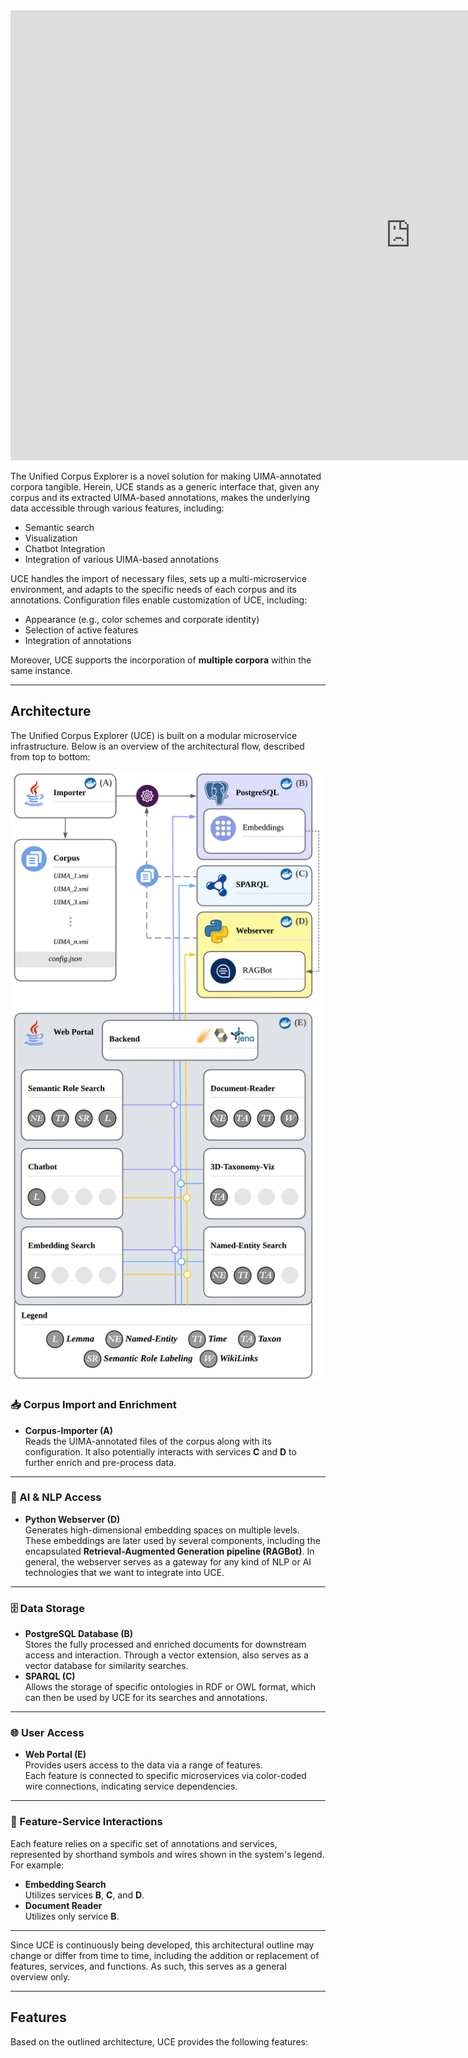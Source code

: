 <div class="video-wrapper">
    <iframe width="1280" height="720" src="https://www.youtube.com/embed/f3kB9pNPjsk?si=xxL39RulhGyFAG3D" title="YouTube video player" frameborder="0" allow="accelerometer; autoplay; clipboard-write; encrypted-media; gyroscope; picture-in-picture; web-share" referrerpolicy="strict-origin-when-cross-origin" allowfullscreen></iframe>
</div>

The Unified Corpus Explorer is a novel solution for making UIMA-annotated corpora tangible. Herein, UCE stands as a generic interface that, given any corpus and its extracted UIMA-based annotations, makes the underlying data accessible through various features, including:

- Semantic search  
- Visualization
- Chatbot Integration  
- Integration of various UIMA-based annotations  

UCE handles the import of necessary files, sets up a multi-microservice environment, and adapts to the specific needs of each corpus and its annotations. Configuration files enable customization of UCE, including:

- Appearance (e.g., color schemes and corporate identity)
- Selection of active features
- Integration of annotations

Moreover, UCE supports the incorporation of **multiple corpora** within the same instance.

<hr/>

## Architecture

The Unified Corpus Explorer (UCE) is built on a modular microservice infrastructure. Below is an overview of the architectural flow, described from top to bottom:

<div class="dockpanel">
    <div class="left">
        <img src="img/architecture.png"/>
    </div>
    <div class="right">
    <h3>📥 Corpus Import and Enrichment</h3>
    <ul>
    <li><strong>Corpus-Importer (A)</strong><br>
        Reads the UIMA-annotated files of the corpus along with its configuration. It also potentially interacts with services <strong>C</strong> and <strong>D</strong> to further enrich and pre-process data.
    </li>
    </ul>
    <hr/>
    <h3>🧠 AI & NLP Access</h3>
    <ul>
    <li><strong>Python Webserver (D)</strong><br>
        Generates high-dimensional embedding spaces on multiple levels. These embeddings are later used by several components, including the encapsulated <strong>Retrieval-Augmented Generation pipeline (RAGBot)</strong>. In general, the webserver serves as a gateway for any kind of NLP or AI technologies that we want to integrate into UCE.
    </li>
    </ul>
    <hr/>
    <h3>🗄️ Data Storage</h3>
    <ul>
    <li><strong>PostgreSQL Database (B)</strong><br>
        Stores the fully processed and enriched documents for downstream access and interaction. Through a vector extension, also serves as a vector database for similarity searches.
    </li>
    <li><strong>SPARQL (C)</strong><br>
        Allows the storage of specific ontologies in RDF or OWL format, which can then be used by UCE for its searches and annotations.
    </li>
    </ul>
    <hr/>
    <h3>🌐 User Access</h3>
    <ul>
    <li><strong>Web Portal (E)</strong><br>
        Provides users access to the data via a range of features.<br>
        Each feature is connected to specific microservices via color-coded wire connections, indicating service dependencies.
    </li>
    </ul>
    <hr/>
    <h3>🧬 Feature-Service Interactions</h3>
    <p>Each feature relies on a specific set of annotations and services, represented by shorthand symbols and wires shown in the system's legend. For example:</p>
    <ul>
    <li><strong>Embedding Search</strong><br>
        Utilizes services <strong>B</strong>, <strong>C</strong>, and <strong>D</strong>.
    </li>
    <li><strong>Document Reader</strong><br>
        Utilizes only service <strong>B</strong>.
    </li>
    </ul>
    <hr/>
    <p>Since UCE is continuously being developed, this architectural outline may change or differ from time to time, including the addition or replacement of features, services, and functions. As such, this serves as a general overview only.
    </p>
    </div>
</div>

<hr/>

## Features

Based on the outlined architecture, UCE provides the following features:

